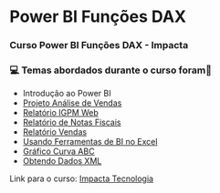 # Power BI Funções DAX
### Curso Power BI Funções DAX - Impacta
### :computer: Temas abordados durante o curso foram:rocket:
- Introdução ao Power BI
- [Projeto Análise de Vendas](https://github.com/romulovieira777/Power_BI_Funcoes__DAX/tree/main/Projeto%20An%C3%A1lise%20de%20Vendas)
- [Relatório IGPM Web](https://github.com/romulovieira777/Power_BI_Funcoes__DAX/tree/main/Relat%C3%B3rio%20IGPM%20Web)
- [Relatório de Notas Fiscais](https://github.com/romulovieira777/Power_BI_Funcoes__DAX/tree/main/Relat%C3%B3rio%20de%20Notas%20Fiscais)
- [Relatório Vendas](https://github.com/romulovieira777/Power_BI_Funcoes__DAX/tree/main/Relat%C3%B3rio%20de%20Vendas)
- [Usando Ferramentas de BI no Excel](https://github.com/romulovieira777/Power_BI_Funcoes__DAX/tree/main/Usando%20Ferramentas%20de%20BI%20no%20Excel)
- [Gráfico Curva ABC](https://github.com/romulovieira777/Power_BI_Funcoes__DAX/tree/main/Gr%C3%A1fico%20Curva%20ABC)
- [Obtendo Dados XML](https://github.com/romulovieira777/Power_BI_Funcoes__DAX/tree/main/Obtendo%20Dados%20XML)

Link para o curso: [Impacta Tecnologia](https://impacta.com.br/online/Power-BI-Funcoes-DAX-na-Pratica-online.php)
